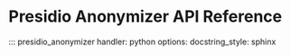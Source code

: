 # Presidio Anonymizer API Reference

::: presidio_anonymizer
    handler: python
    options:
      docstring_style: sphinx
